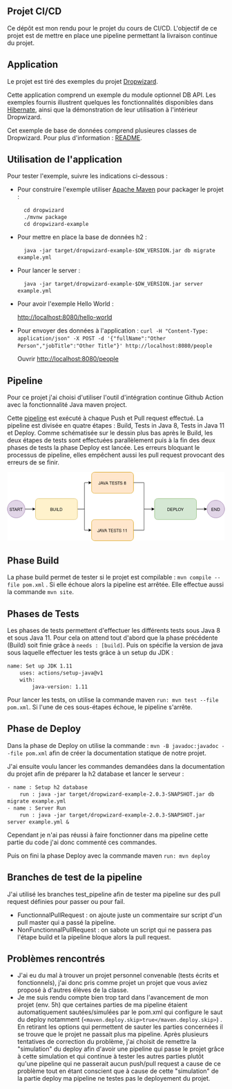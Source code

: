 
## [](https://github.com/elb29/ProjCICD#projet-cicd)Projet CI/CD

Ce dépôt est mon rendu pour le projet du cours de CI/CD. L'objectif de ce projet est de mettre en place une pipeline permettant la livraison continue du projet.

## Application

Le projet est tiré des exemples du projet [Dropwizard](https://github.com/dropwizard/dropwizard).

Cette application comprend un exemple du module optionnel DB API. Les exemples fournis illustrent quelques les fonctionnalités disponibles dans [Hibernate](http://hibernate.org/), ainsi que la démonstration de leur utilisation à l'intérieur Dropwizard.

Cet exemple de base de données comprend plusieures classes de Dropwizard. Pour plus d'information : [README](https://github.com/dropwizard/dropwizard/blob/master/dropwizard-example/README.md).

## Utilisation de l'application

Pour tester l'exemple, suivre les indications ci-dessous :

-   Pour construire l'exemple utiliser [Apache Maven](https://maven.apache.org/) pour packager le projet :
    
    ```
      cd dropwizard
      ./mvnw package
      cd dropwizard-example
    
    ```
    
-   Pour mettre en place la base de données h2 :
    
    ```
      java -jar target/dropwizard-example-$DW_VERSION.jar db migrate example.yml
    
    ```
    
-   Pour lancer le server :
    
    ```
      java -jar target/dropwizard-example-$DW_VERSION.jar server example.yml
    
    ```
    
-   Pour avoir l'exemple Hello World :
    
    [http://localhost:8080/hello-world](http://localhost:8080/hello-world)
    
-   Pour envoyer des données à l'application : `curl -H "Content-Type: application/json" -X POST -d '{"fullName":"Other Person","jobTitle":"Other Title"}' http://localhost:8080/people`
    
    Ouvrir [http://localhost:8080/people](http://localhost:8080/people)
    

## Pipeline

Pour ce projet j'ai choisi d'utiliser l'outil d'intégration continue Github Action avec la fonctionnalité Java maven project.

Cette [pipeline](https://github.com/elb29/ProjCICD/blob/master/.github/workflows/maven.yml) est exécuté à chaque Push et Pull request effectué. La pipeline est divisée en quatre étapes : Build, Tests in Java 8, Tests in Java 11 et Deploy. Comme schématisée sur le dessin plus bas après le Build, les deux étapes de tests sont effectuées parallèlement puis à la fin des deux phases de tests la phase Deploy est lancée. Les erreurs bloquant le processus de pipeline, elles empêchent aussi les pull request provocant des erreurs de se finir.

[![Schéma de la pipeline](https://github.com/elb29/ProjCICD/raw/master/img/pipeline.png)](https://github.com/elb29/ProjCICD/blob/master/img/pipeline.png)

## Phase Build

La phase build permet de tester si le projet est compilable : `mvn compile --file pom.xml` . Si elle échoue alors la pipeline est arrêtée. Elle effectue aussi la commande `mvn site`.

## Phases de Tests

Les phases de tests permettent d'effectuer les différents tests sous Java 8 et sous Java 11. Pour cela on attend tout d'abord que la phase précédente (Build) soit finie grâce à `needs : [build]`. Puis on spécifie la version de java sous laquelle effectuer les tests grâce à un setup du JDK :

```
name: Set up JDK 1.11 
	uses: actions/setup-java@v1
	with:
		java-version: 1.11 

```

Pour lancer les tests, on utilise la commande maven `run: mvn test --file pom.xml`. Si l'une de ces sous-étapes échoue, le pipeline s'arrête.

## Phase de Deploy

Dans la phase de Deploy on utilise la commande : `mvn -B javadoc:javadoc --file pom.xml` afin de créer la documentation statique de notre projet.

J'ai ensuite voulu lancer les commandes demandées dans la documentation du projet afin de préparer la h2 database et lancer le serveur :

```
- name : Setup h2 database
	run : java -jar target/dropwizard-example-2.0.3-SNAPSHOT.jar db migrate example.yml
- name : Server Run
	run : java -jar target/dropwizard-example-2.0.3-SNAPSHOT.jar server example.yml &

```

Cependant je n'ai pas réussi à faire fonctionner dans ma pipeline cette partie du code j'ai donc commenté ces commandes.

Puis on fini la phase Deploy avec la commande maven `run: mvn deploy`

## Branches de test de la pipeline
J'ai utilisé les branches test_pipeline afin de tester ma pipeline sur des pull request définies pour passer ou pour fail. 

 - FunctionnalPullRequest : on ajoute juste un commentaire sur script d'un pull master qui a passé la pipeline. 
 - NonFunctionnalPullRequest : on sabote un script qui ne passera pas l'étape build et la pipeline bloque alors la pull request.
 
## Problèmes rencontrés
 - J'ai eu du mal à trouver un projet personnel convenable (tests écrits et fonctionnels), j'ai donc pris comme projet un projet que vous aviez proposé à d'autres élèves de la classe. 
 - Je me suis rendu compte bien trop tard  dans l'avancement de mon projet (env. 5h) que certaines parties de ma pipeline étaient automatiquement sautées/simulées par le pom.xml qui configure le saut du deploy notamment (`<maven.deploy.skip>true</maven.deploy.skip>`) . En retirant les options qui permettent de sauter les parties concernées il se trouve que le projet ne passait plus ma pipeline. Après plusieurs tentatives de correction du problème, j'ai choisit de remettre la "simulation" du deploy afin d'avoir une pipeline qui passe le projet grâce à cette simulation et qui continue à tester les autres parties plutôt qu'une pipeline qui ne passerait aucun push/pull request a cause de ce problème tout en étant conscient que à cause de cette "simulation" de la partie deploy ma pipeline ne testes pas le deployement du projet.

